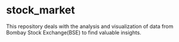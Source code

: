 # stock_market
This repository deals with the analysis and visualization of data from Bombay Stock Exchange(BSE) to find valuable insights.
